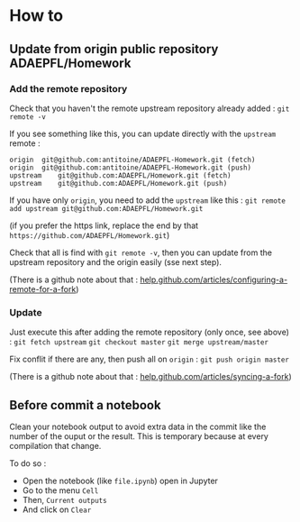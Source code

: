 # How to

## Update from origin public repository ADAEPFL/Homework

### Add the remote repository

Check that you haven't the remote upstream repository already added :
`git remote -v`

If you see something like this, you can update directly with the `upstream` remote : 
```
origin	git@github.com:antitoine/ADAEPFL-Homework.git (fetch)
origin	git@github.com:antitoine/ADAEPFL-Homework.git (push)
upstream	git@github.com:ADAEPFL/Homework.git (fetch)
upstream	git@github.com:ADAEPFL/Homework.git (push)
```

If you have only `origin`, you need to add the `upstream` like this :
`git remote add upstream git@github.com:ADAEPFL/Homework.git`

(if you prefer the https link, replace the end by that `https://github.com/ADAEPFL/Homework.git`)

Check that all is find with `git remote -v`, then you can update from the upstream repository and the origin easily (sse next step).

(There is a github note about that : [help.github.com/articles/configuring-a-remote-for-a-fork](https://help.github.com/articles/configuring-a-remote-for-a-fork/))

### Update

Just execute this after adding the remote repository (only once, see above) :
`git fetch upstream`
`git checkout master`
`git merge upstream/master`

Fix conflit if there are any, then push all on `origin` :
`git push origin master` 

(There is a github note about that : [help.github.com/articles/syncing-a-fork](https://help.github.com/articles/syncing-a-fork/))

## Before commit a notebook

Clean your notebook output to avoid extra data in the commit like the number of the ouput or the result. This is temporary because at every compilation that change.

To do so :
 - Open the notebook (like `file.ipynb`) open in Jupyter 
 - Go to the menu `Cell`
 - Then, `Current outputs`
 - And click on `Clear`

